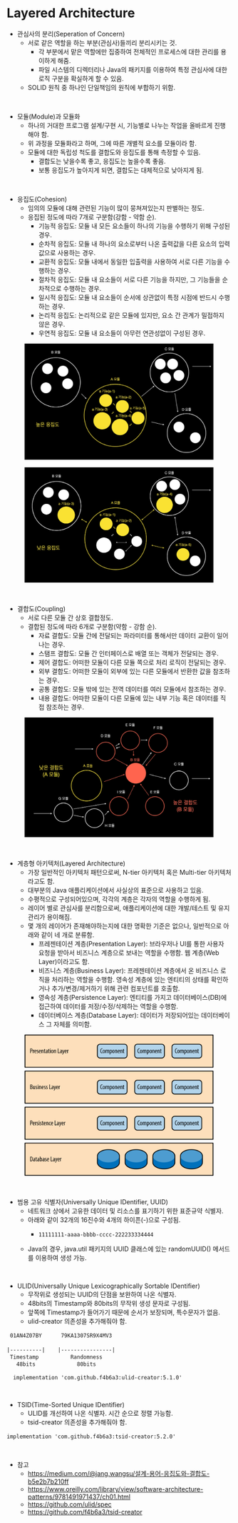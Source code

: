 # Layered Architecture

* 관심사의 분리(Seperation of Concern)
  * 서로 같은 역할을 하는 부분(관심사)들끼리 분리시키는 것.
    * 각 부분에서 맡은 역할에만 집중하여 전체적인 프로세스에 대한 관리를 용이하게 해줌.
    * 파일 시스템의 디렉터리나 Java의 패키지를 이용하여 특정 관심사에 대한 로직 구분을 확실하게 할 수 있음.
  * SOLID 원칙 중 하나인 단일책임의 원칙에 부합하기 위함.

<br>

* 모듈(Module)과 모듈화
  * 하나의 거대한 프로그램 설계/구현 시, 기능별로 나누는 작업을 올바르게 진행해야 함.
  * 위 과정을 모듈화라고 하며, 그에 따른 개별적 요소를 모듈이라 함.
  * 모듈에 대한 독립성 척도를 결합도와 응집도를 통해 측정할 수 있음.
    * 결합도는 낮을수록 좋고, 응집도는 높을수록 좋음.
    * 보통 응집도가 높아지게 되면, 결합도는 대체적으로 낮아지게 됨.

<br>

* 응집도(Cohesion)
  * 임의의 모듈에 대해 관련된 기능이 많이 뭉쳐져있는지 판별하는 정도.
  * 응집된 정도에 따라 7개로 구분함(강함 - 약함 순).
    * 기능적 응집도: 모듈 내 모든 요소들이 하나의 기능을 수행하기 위해 구성된 경우.
    * 순차적 응집도: 모듈 내 하나의 요소로부터 나온 출력값을 다른 요소의 입력값으로 사용하는 경우.
    * 교환적 응집도: 모듈 내에서 동일한 입출력을 사용하여 서로 다른 기능을 수행하는 경우.
    * 절차적 응집도: 모듈 내 요소들이 서로 다른 기능을 하지만, 그 기능들을 순차적으로 수행하는 경우.
    * 일시적 응집도: 모듈 내 요소들이 순서에 상관없이 특정 시점에 반드시 수행하는 경우.
    * 논리적 응집도: 논리적으로 같은 모듈에 있지만, 요소 간 관계가 밀접하지 않은 경우.
    * 우연적 응집도: 모듈 내 요소들이 아무런 연관성없이 구성된 경우.

<figure><img src="./images/cohesion_1.webp" alt=""></figure>
<figure><img src="./images/cohesion_2.webp" alt=""></figure>

<br>

* 결합도(Coupling)
  * 서로 다른 모듈 간 상호 결합정도.
  * 결합된 정도에 따라 6개로 구분함(약함 - 강함 순).
    * 자료 결합도: 모듈 간에 전달되는 파라미터를 통해서만 데이터 교환이 일어나는 경우.
    * 스탬프 결합도: 모듈 간 인터페이스로 배열 또는 객체가 전달되는 경우.
    * 제어 결합도: 어떠한 모듈이 다른 모듈 쪽으로 처리 로직이 전달되는 경우.
    * 외부 결합도: 어떠한 모듈이 외부에 있는 다른 모듈에서 반환한 값을 참조하는 경우.
    * 공통 결합도: 모듈 밖에 있는 전역 데이터를 여러 모듈에서 참조하는 경우.
    * 내용 결합도: 어따한 모듈이 다른 모듈에 있는 내부 기능 혹은 데이터를 직접 참조하는 경우.

<figure><img src="./images/coupling.webp" alt=""></figure>

<br>

* 계층형 아키텍처(Layered Architecture)
  * 가장 일반적인 아키텍처 패턴으로써, N-tier 아키텍처 혹은 Multi-tier 아키텍처라고도 함.
  * 대부분의 Java 애플리케이션에서 사실상의 표준으로 사용하고 있음.
  * 수평적으로 구성되어있으며, 각각의 계층은 각자의 역할을 수행하게 됨.
  * 레이어 별로 관심사를 분리함으로써, 애플리케이션에 대한 개발/테스트 및 유지관리가 용이해짐.
  * 몇 개의 레이어가 존재해야하는지에 대한 명확한 기준은 없으나, 일반적으로 아래와 같이 네 개로 분류함.
    * 프레젠테이션 계층(Presentation Layer): 브라우저나 UI를 통한 사용자 요청을 받아서 비즈니스 계층으로 보내는 역할을 수행함. 웹 계층(Web Layer)이라고도 함.
    * 비즈니스 계층(Business Layer): 프레젠테이션 계층에서 온 비즈니스 로직을 처리하는 역할을 수행함. 영속성 계층에 있는 엔티티의 상태를 확인하거나 추가/변경/제거하기 위해 관련 컴포넌트를 호출함.
    * 영속성 계층(Persistence Layer): 엔티티를 가지고 데이터베이스(DB)에 접근하여 데이터를 저장/수정/삭제하는 역할을 수행함.
    * 데이터베이스 계층(Database Layer): 데이터가 저장되어있는 데이터베이스 그 자체를 의미함.

<figure><img src="./images/layered-arthitecture.png" alt=""></figure>

<br>

* 범용 고유 식별자(Universally Unique IDentifier, UUID)
  * 네트워크 상에서 고유한 데이터 및 리소스를 표기하기 위한 표준규약 식별자.
  * 아래와 같이 32개의 16진수와 4개의 하이픈(-)으로 구성됨.
    * <pre class="language-ini"><code class="lang-ini">11111111-aaaa-bbbb-cccc-222233334444</code></pre>
  * Java의 경우, java.util 패키지의 UUID 클래스에 있는 randomUUID() 메서드를 이용하여 생성 가능.

<br>

* ULID(Universally Unique Lexicographically Sortable IDentifier)
  * 무작위로 생성되는 UUID의 단점을 보완하여 나온 식별자.
  * 48bits의 Timestamp와 80bits의 무작위 생성 문자로 구성됨.
  * 앞쪽에 Timestamp가 들어가기 때문에 순서가 보장되며, 특수문자가 없음.
  * ulid-creator 의존성을 추가해줘야 함.
  
```  
 01AN4Z07BY      79KA1307SR9X4MV3

|----------|    |----------------|
 Timestamp          Randomness
   48bits             80bits
```
```
  implementation 'com.github.f4b6a3:ulid-creator:5.1.0'
```

<br>

* TSID(Time-Sorted Unique IDentifier)
  * ULID를 개선하여 나온 식별자. 시간 순으로 정렬 가능함.
  * tsid-creator 의존성을 추가해줘야 함.
```
implementation 'com.github.f4b6a3:tsid-creator:5.2.0'
```

<br>

* 참고
  * https://medium.com/@jang.wangsu/설계-용어-응집도와-결합도-b5e2b7b210ff
  * https://www.oreilly.com/library/view/software-architecture-patterns/9781491971437/ch01.html
  * https://github.com/ulid/spec
  * https://github.com/f4b6a3/tsid-creator
